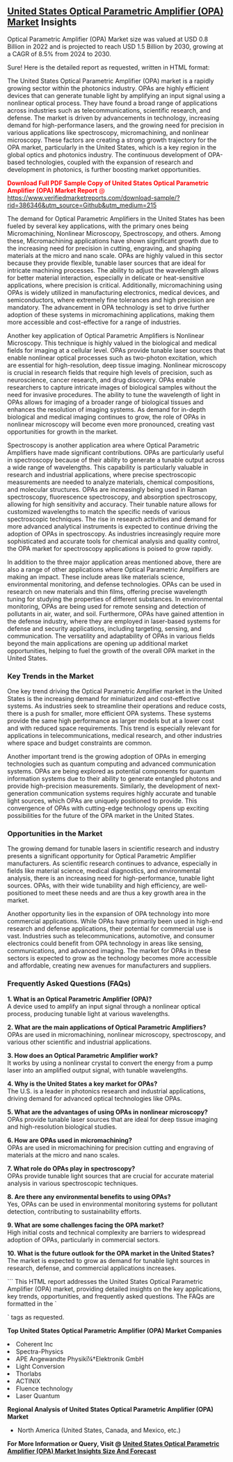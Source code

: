 <h2><a href="https://www.verifiedmarketreports.com/download-sample/?rid=386346&amp;utm_source=Github&amp;utm_medium=215" target="_blank">United States Optical Parametric Amplifier (OPA) Market</a> Insights</h2><p>Optical Parametric Amplifier (OPA) Market size was valued at USD 0.8 Billion in 2022 and is projected to reach USD 1.5 Billion by 2030, growing at a CAGR of 8.5% from 2024 to 2030.</p><p>Sure! Here is the detailed report as requested, written in HTML format: <p>The United States Optical Parametric Amplifier (OPA) market is a rapidly growing sector within the photonics industry. OPAs are highly efficient devices that can generate tunable light by amplifying an input signal using a nonlinear optical process. They have found a broad range of applications across industries such as telecommunications, scientific research, and defense. The market is driven by advancements in technology, increasing demand for high-performance lasers, and the growing need for precision in various applications like spectroscopy, micromachining, and nonlinear microscopy. These factors are creating a strong growth trajectory for the OPA market, particularly in the United States, which is a key region in the global optics and photonics industry. The continuous development of OPA-based technologies, coupled with the expansion of research and development in photonics, is further boosting market opportunities. <p><span class=""><span style="color: #ff0000;"><strong>Download Full PDF Sample Copy of United States Optical Parametric Amplifier (OPA) Market Report</strong> @ </span><a href="https://www.verifiedmarketreports.com/download-sample/?rid=386346&amp;utm_source=Github&amp;utm_medium=215" target="_blank">https://www.verifiedmarketreports.com/download-sample/?rid=386346&amp;utm_source=Github&amp;utm_medium=215</a></span></p> The demand for Optical Parametric Amplifiers in the United States has been fueled by several key applications, with the primary ones being Micromachining, Nonlinear Microscopy, Spectroscopy, and others. Among these, Micromachining applications have shown significant growth due to the increasing need for precision in cutting, engraving, and shaping materials at the micro and nano scale. OPAs are highly valued in this sector because they provide flexible, tunable laser sources that are ideal for intricate machining processes. The ability to adjust the wavelength allows for better material interaction, especially in delicate or heat-sensitive applications, where precision is critical. Additionally, micromachining using OPAs is widely utilized in manufacturing electronics, medical devices, and semiconductors, where extremely fine tolerances and high precision are mandatory. The advancement in OPA technology is set to drive further adoption of these systems in micromachining applications, making them more accessible and cost-effective for a range of industries. <p>Another key application of Optical Parametric Amplifiers is Nonlinear Microscopy. This technique is highly valued in the biological and medical fields for imaging at a cellular level. OPAs provide tunable laser sources that enable nonlinear optical processes such as two-photon excitation, which are essential for high-resolution, deep tissue imaging. Nonlinear microscopy is crucial in research fields that require high levels of precision, such as neuroscience, cancer research, and drug discovery. OPAs enable researchers to capture intricate images of biological samples without the need for invasive procedures. The ability to tune the wavelength of light in OPAs allows for imaging of a broader range of biological tissues and enhances the resolution of imaging systems. As demand for in-depth biological and medical imaging continues to grow, the role of OPAs in nonlinear microscopy will become even more pronounced, creating vast opportunities for growth in the market. <p>Spectroscopy is another application area where Optical Parametric Amplifiers have made significant contributions. OPAs are particularly useful in spectroscopy because of their ability to generate a tunable output across a wide range of wavelengths. This capability is particularly valuable in research and industrial applications, where precise spectroscopic measurements are needed to analyze materials, chemical compositions, and molecular structures. OPAs are increasingly being used in Raman spectroscopy, fluorescence spectroscopy, and absorption spectroscopy, allowing for high sensitivity and accuracy. Their tunable nature allows for customized wavelengths to match the specific needs of various spectroscopic techniques. The rise in research activities and demand for more advanced analytical instruments is expected to continue driving the adoption of OPAs in spectroscopy. As industries increasingly require more sophisticated and accurate tools for chemical analysis and quality control, the OPA market for spectroscopy applications is poised to grow rapidly. <p>In addition to the three major application areas mentioned above, there are also a range of other applications where Optical Parametric Amplifiers are making an impact. These include areas like materials science, environmental monitoring, and defense technologies. OPAs can be used in research on new materials and thin films, offering precise wavelength tuning for studying the properties of different substances. In environmental monitoring, OPAs are being used for remote sensing and detection of pollutants in air, water, and soil. Furthermore, OPAs have gained attention in the defense industry, where they are employed in laser-based systems for defense and security applications, including targeting, sensing, and communication. The versatility and adaptability of OPAs in various fields beyond the main applications are opening up additional market opportunities, helping to fuel the growth of the overall OPA market in the United States. <h3>Key Trends in the Market</h3> <p>One key trend driving the Optical Parametric Amplifier market in the United States is the increasing demand for miniaturized and cost-effective systems. As industries seek to streamline their operations and reduce costs, there is a push for smaller, more efficient OPA systems. These systems provide the same high performance as larger models but at a lower cost and with reduced space requirements. This trend is especially relevant for applications in telecommunications, medical research, and other industries where space and budget constraints are common.</p> <p>Another important trend is the growing adoption of OPAs in emerging technologies such as quantum computing and advanced communication systems. OPAs are being explored as potential components for quantum information systems due to their ability to generate entangled photons and provide high-precision measurements. Similarly, the development of next-generation communication systems requires highly accurate and tunable light sources, which OPAs are uniquely positioned to provide. This convergence of OPAs with cutting-edge technology opens up exciting possibilities for the future of the OPA market in the United States.</p> <h3>Opportunities in the Market</h3> <p>The growing demand for tunable lasers in scientific research and industry presents a significant opportunity for Optical Parametric Amplifier manufacturers. As scientific research continues to advance, especially in fields like material science, medical diagnostics, and environmental analysis, there is an increasing need for high-performance, tunable light sources. OPAs, with their wide tunability and high efficiency, are well-positioned to meet these needs and are thus a key growth area in the market.</p> <p>Another opportunity lies in the expansion of OPA technology into more commercial applications. While OPAs have primarily been used in high-end research and defense applications, their potential for commercial use is vast. Industries such as telecommunications, automotive, and consumer electronics could benefit from OPA technology in areas like sensing, communications, and advanced imaging. The market for OPAs in these sectors is expected to grow as the technology becomes more accessible and affordable, creating new avenues for manufacturers and suppliers.</p> <h3>Frequently Asked Questions (FAQs)</h3> <p><strong>1. What is an Optical Parametric Amplifier (OPA)?</strong> <br> A device used to amplify an input signal through a nonlinear optical process, producing tunable light at various wavelengths.</p> <p><strong>2. What are the main applications of Optical Parametric Amplifiers?</strong> <br> OPAs are used in micromachining, nonlinear microscopy, spectroscopy, and various other scientific and industrial applications.</p> <p><strong>3. How does an Optical Parametric Amplifier work?</strong> <br> It works by using a nonlinear crystal to convert the energy from a pump laser into an amplified output signal, with tunable wavelengths.</p> <p><strong>4. Why is the United States a key market for OPAs?</strong> <br> The U.S. is a leader in photonics research and industrial applications, driving demand for advanced optical technologies like OPAs.</p> <p><strong>5. What are the advantages of using OPAs in nonlinear microscopy?</strong> <br> OPAs provide tunable laser sources that are ideal for deep tissue imaging and high-resolution biological studies.</p> <p><strong>6. How are OPAs used in micromachining?</strong> <br> OPAs are used in micromachining for precision cutting and engraving of materials at the micro and nano scales.</p> <p><strong>7. What role do OPAs play in spectroscopy?</strong> <br> OPAs provide tunable light sources that are crucial for accurate material analysis in various spectroscopic techniques.</p> <p><strong>8. Are there any environmental benefits to using OPAs?</strong> <br> Yes, OPAs can be used in environmental monitoring systems for pollutant detection, contributing to sustainability efforts.</p> <p><strong>9. What are some challenges facing the OPA market?</strong> <br> High initial costs and technical complexity are barriers to widespread adoption of OPAs, particularly in commercial sectors.</p> <p><strong>10. What is the future outlook for the OPA market in the United States?</strong> <br> The market is expected to grow as demand for tunable light sources in research, defense, and commercial applications increases.</p> ``` This HTML report addresses the United States Optical Parametric Amplifier (OPA) market, providing detailed insights on the key applications, key trends, opportunities, and frequently asked questions. The FAQs are formatted in the `<p>` tags as requested.</p><p><strong>Top United States Optical Parametric Amplifier (OPA) Market Companies</strong></p><div data-test-id=""><p><li>Coherent Inc</li><li> Spectra-Physics</li><li> APE Angewandte Physikï¼†Elektronik GmbH</li><li> Light Conversion</li><li> Thorlabs</li><li> ACTINIX</li><li> Fluence technology</li><li> Laser Quantum</li></p><div><strong>Regional Analysis of&nbsp;United States Optical Parametric Amplifier (OPA) Market</strong></div><ul><li dir="ltr"><p dir="ltr">North America&nbsp;(United States, Canada, and Mexico, etc.)</p></li></ul><p><strong>For More Information or Query, Visit @&nbsp;</strong><strong><a href="https://www.verifiedmarketreports.com/product/optical-parametric-amplifier-opa-market/?utm_source=Github&amp;utm_medium=215" target="_blank">United States Optical Parametric Amplifier (OPA) Market Insights Size And Forecast</a></strong></p></div>
